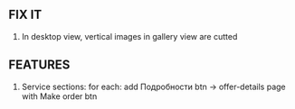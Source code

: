 ## FIX IT ##
1. In desktop view, vertical images in gallery view are cutted
## FEATURES ##
1. Service sections: for each: add Подробности btn -> offer-details page with Make order btn